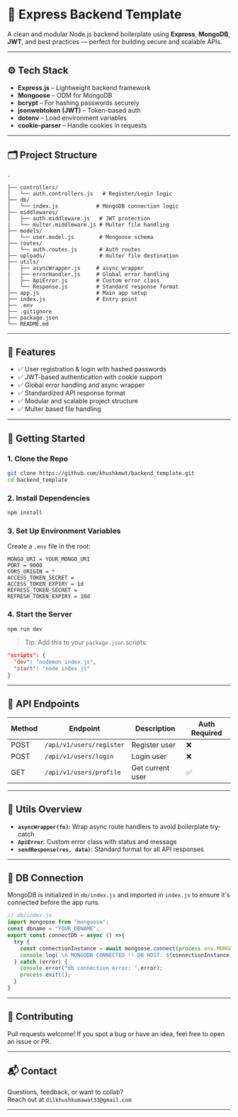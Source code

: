
# 🚀 Express Backend Template

A clean and modular Node.js backend boilerplate using **Express**, **MongoDB**, **JWT**, and best practices — perfect for building secure and scalable APIs.

---

## ⚙️ Tech Stack

- **Express.js** – Lightweight backend framework  
- **Mongoose** – ODM for MongoDB  
- **bcrypt** – For hashing passwords securely  
- **jsonwebtoken (JWT)** – Token-based auth  
- **dotenv** – Load environment variables  
- **cookie-parser** – Handle cookies in requests  

---

## 🗂 Project Structure

```
.

├── controllers/
│   └── auth.controllers.js   # Register/Login logic
├── db/
│   └── index.js            # MongoDB connection logic
├── middlewares/
│   ├── auth.middleware.js   # JWT protection   
|   └── multer.middleware.js # Multer file handling 
├── models/
│   └── user.model.js        # Mongoose schema
├── routes/
│   └── auth.routes.js       # Auth routes
├── uploads/                 # multer file destination
├── utils/
│   ├── asyncWrapper.js     # async wrapper
|   ├── errorHandler.js     # Global error handling
│   ├── ApiError.js         # Custom error class
│   └── Response.js         # Standard response format
├── app.js                  # Main app setup
├── index.js                # Entry point
├── .env
├── .gitignore
├── package.json
└── README.md
```

---

## 🔐 Features

- ✅ User registration & login with hashed passwords  
- ✅ JWT-based authentication with cookie support  
- ✅ Global error handling and async wrapper  
- ✅ Standardized API response format  
- ✅ Modular and scalable project structure  
- ✅ Multer based file handling
---

## 🚀 Getting Started

### 1. Clone the Repo

```bash
git clone https://github.com/khushkmwt/backend_template.git
cd backend_template
```

### 2. Install Dependencies

```bash
npm install
```

### 3. Set Up Environment Variables

Create a `.env` file in the root:

```env
MONGO_URI = YOUR_MONGO_URI
PORT = 9000
CORS_ORIGIN = *
ACCESS_TOKEN_SECRET = 
ACCESS_TOKEN_EXPIRY = 1d
REFRESS_TOKEN_SECRET = 
REFRESH_TOKEN_EXPIRY = 10d
```

### 4. Start the Server

```bash
npm run dev
```

> Tip: Add this to your `package.json` scripts:

```json
"scripts": {
  "dev": "nodemon index.js",
  "start": "node index.js"
}
```

---

## 📌 API Endpoints

| Method | Endpoint                 | Description         | Auth Required  |
|--------|--------------------------|---------------------|----------------|
| POST   | `/api/v1/users/register` | Register user       | ❌             |
| POST   | `/api/v1/users/login`    | Login user          | ❌             |
| GET    | `/api/v1/users/profile`  | Get current user    | ✅             |

---

## 🧠 Utils Overview

- **`asyncWrapper(fn)`**: Wrap async route handlers to avoid boilerplate try-catch  
- **`ApiError`**: Custom error class with status and message  
- **`sendResponse(res, data)`**: Standard format for all API responses  

---

## 🔧 DB Connection

MongoDB is initialized in `db/index.js` and imported in `index.js` to ensure it's connected before the app runs.

```js
// db/index.js
import mongoose from "mongoose";
const dbname = "YOUR_DBNAME";
export const connectDb = async () =>{
  try {
    const connectionInstance = await mongoose.connect(process.env.MONGO_URI,{dbName:dbname})
    console.log(`\n MONGODB CONNECTED !! DB HOST: ${connectionInstance.connection.host}`)
  } catch (error) {
    console.error("db connection error: ",error);
    process.exit(1);
  }
}
```
---

## 🤝 Contributing

Pull requests welcome! If you spot a bug or have an idea, feel free to open an issue or PR.

---

## 📬 Contact

Questions, feedback, or want to collab?  
Reach out at `dilkhushkumawat33@gmail.com`

---
